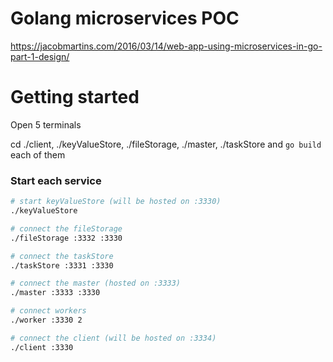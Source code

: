# Golang microservices POC

https://jacobmartins.com/2016/03/14/web-app-using-microservices-in-go-part-1-design/

# Getting started

Open 5 terminals

cd ./client, ./keyValueStore, ./fileStorage, ./master, ./taskStore and `go build` each of them

### Start each service

``` bash
# start keyValueStore (will be hosted on :3330)
./keyValueStore

# connect the fileStorage
./fileStorage :3332 :3330

# connect the taskStore
./taskStore :3331 :3330

# connect the master (hosted on :3333)
./master :3333 :3330

# connect workers
./worker :3330 2

# connect the client (will be hosted on :3334)
./client :3330
```